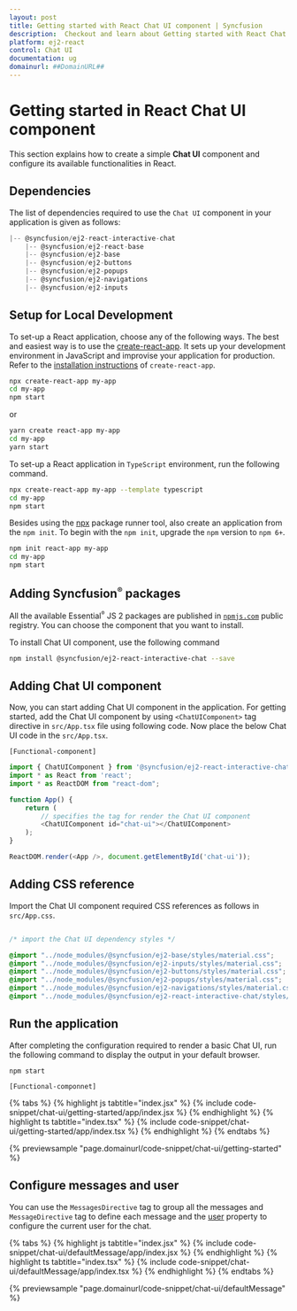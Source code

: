 ```yaml
---
layout: post
title: Getting started with React Chat UI component | Syncfusion
description:  Checkout and learn about Getting started with React Chat UI component of Syncfusion Essential JS 2 and more details.
platform: ej2-react
control: Chat UI
documentation: ug
domainurl: ##DomainURL##
---
```


# Getting started in React Chat UI component

This section explains how to create a simple **Chat UI** component and configure its available functionalities in React.

## Dependencies

The list of dependencies required to use the `Chat UI` component in your application is given as follows:

```javascript
|-- @syncfusion/ej2-react-interactive-chat
    |-- @syncfusion/ej2-react-base
    |-- @syncfusion/ej2-base
    |-- @syncfusion/ej2-buttons
    |-- @syncfusion/ej2-popups
    |-- @syncfusion/ej2-navigations
    |-- @syncfusion/ej2-inputs
```

## Setup for Local Development

To set-up a React application, choose any of the following ways. The best and easiest way is to use the [create-react-app](https://github.com/facebook/create-react-app). It sets up your development environment in JavaScript and improvise your application for production. Refer to the [installation instructions](https://github.com/facebook/create-react-app#creating-an-app) of `create-react-app`.

```bash
npx create-react-app my-app
cd my-app
npm start
```

or

```bash
yarn create react-app my-app
cd my-app
yarn start
```

To set-up a React application in `TypeScript` environment, run the following command.

```bash
npx create-react-app my-app --template typescript
cd my-app
npm start
```

Besides using the [npx](https://medium.com/@maybekatz/introducing-npx-an-npm-package-runner-55f7d4bd282b) package runner tool, also create an application from the `npm init`. To begin with the `npm init`, upgrade the `npm` version to `npm 6+`.

```bash
npm init react-app my-app
cd my-app
npm start
```

## Adding Syncfusion<sup style="font-size:70%">&reg;</sup> packages

All the available Essential<sup style="font-size:70%">&reg;</sup> JS 2 packages are published in [`npmjs.com`](https://www.npmjs.com/~syncfusionorg) public registry. You can choose the component that you want to install.

To install Chat UI component, use the following command

```bash
npm install @syncfusion/ej2-react-interactive-chat --save
```

## Adding Chat UI component

Now, you can start adding Chat UI component in the application. For getting started, add the Chat UI component by using `<ChatUIComponent>` tag directive in `src/App.tsx` file using following code. Now place the below Chat UI code in the `src/App.tsx`.

`[Functional-component]`

```ts
import { ChatUIComponent } from '@syncfusion/ej2-react-interactive-chat';
import * as React from 'react';
import * as ReactDOM from "react-dom";

function App() {
    return (
        // specifies the tag for render the Chat UI component
        <ChatUIComponent id="chat-ui"></ChatUIComponent>
    );
}

ReactDOM.render(<App />, document.getElementById('chat-ui'));
```

## Adding CSS reference

Import the Chat UI component required CSS references as follows in `src/App.css`.

```css

/* import the Chat UI dependency styles */

@import "../node_modules/@syncfusion/ej2-base/styles/material.css";
@import "../node_modules/@syncfusion/ej2-inputs/styles/material.css";
@import "../node_modules/@syncfusion/ej2-buttons/styles/material.css";
@import "../node_modules/@syncfusion/ej2-popups/styles/material.css";
@import "../node_modules/@syncfusion/ej2-navigations/styles/material.css";
@import "../node_modules/@syncfusion/ej2-react-interactive-chat/styles/material.css";

```

## Run the application

After completing the configuration required to render a basic Chat UI, run the following command to display the output in your default browser.

```
npm start
```

`[Functional-componnet]`

{% tabs %}
{% highlight js tabtitle="index.jsx" %}
{% include code-snippet/chat-ui/getting-started/app/index.jsx %}
{% endhighlight %}
{% highlight ts tabtitle="index.tsx" %}
{% include code-snippet/chat-ui/getting-started/app/index.tsx %}
{% endhighlight %}
{% endtabs %}

{% previewsample "page.domainurl/code-snippet/chat-ui/getting-started" %}

## Configure messages and user

You can use the `MessagesDirective` tag to group all the messages and `MessageDirective` tag to define each message and the [user](../api/chat-ui/#user) property to configure the current user for the chat.

{% tabs %}
{% highlight js tabtitle="index.jsx" %}
{% include code-snippet/chat-ui/defaultMessage/app/index.jsx %}
{% endhighlight %}
{% highlight ts tabtitle="index.tsx" %}
{% include code-snippet/chat-ui/defaultMessage/app/index.tsx %}
{% endhighlight %}
{% endtabs %}

{% previewsample "page.domainurl/code-snippet/chat-ui/defaultMessage" %}
